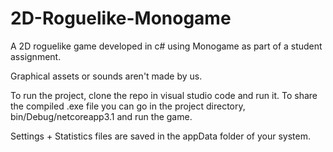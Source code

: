 # 2D-Roguelike-Monogame
A 2D roguelike game developed in c# using Monogame as part of a student assignment.

Graphical assets or sounds aren't made by us.

To run the project, clone the repo in visual studio code and run it. To share the compiled .exe file you can go in the project directory, bin/Debug/netcoreapp3.1
and run the game.

Settings + Statistics files are saved in the appData folder of your system.

